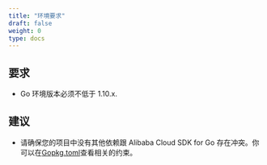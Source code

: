 ```yaml
---
title: "环境要求"
draft: false
weight: 0
type: docs
---
```


## 要求

- Go 环境版本必须不低于 1.10.x.

## 建议

- 请确保您的项目中没有其他依赖跟 Alibaba Cloud SDK for Go 存在冲突。你可以在[Gopkg.toml](../Gopkg.toml)查看相关的约束。
